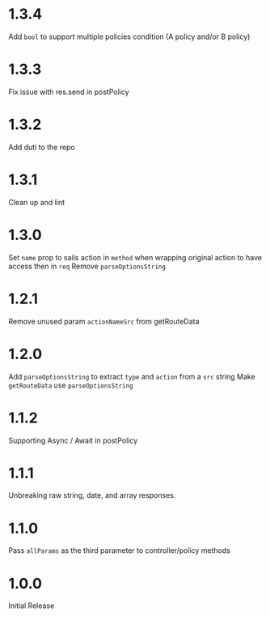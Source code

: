 # 1.3.4
Add `bool` to support multiple policies condition (A policy and/or B policy)

# 1.3.3
Fix issue with res.send in postPolicy

# 1.3.2
Add duti to the repo

# 1.3.1
Clean up and lint

# 1.3.0
Set `name` prop to sails action in `method` when wrapping original action to have access then in `req`
Remove `parseOptionsString`

# 1.2.1
Remove unused param `actionNameSrc` from getRouteData

# 1.2.0
Add `parseOptionsString` to extract `type` and `action` from a `src` string
Make `getRouteData` use `parseOptionsString`

# 1.1.2
Supporting Async / Await in postPolicy

# 1.1.1
Unbreaking raw string, date, and array responses.

# 1.1.0
Pass `allParams` as the third parameter to controller/policy methods

# 1.0.0
Initial Release

